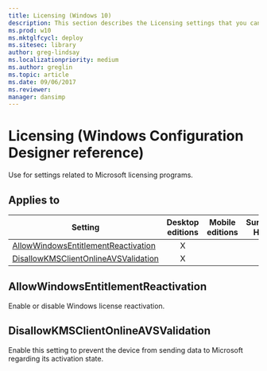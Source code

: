 ```yaml
---
title: Licensing (Windows 10)
description: This section describes the Licensing settings that you can configure in provisioning packages for Windows 10 using Windows Configuration Designer.
ms.prod: w10
ms.mktglfcycl: deploy
ms.sitesec: library
author: greg-lindsay
ms.localizationpriority: medium
ms.author: greglin
ms.topic: article
ms.date: 09/06/2017
ms.reviewer: 
manager: dansimp
---
```


# Licensing (Windows Configuration Designer reference)

Use for settings related to Microsoft licensing programs. 

## Applies to

| Setting   | Desktop editions | Mobile editions | Surface Hub | HoloLens | IoT Core |
| --- | :---: | :---: | :---: | :---: | :---: |
| [AllowWindowsEntitlementReactivation](#allowwindowsentitlementreactivation) | X  |  |  |  |  |
| [DisallowKMSClientOnlineAVSValidation](#disallowkmsclientonlineavsvalidation) | X  |  |  |  |  |

## AllowWindowsEntitlementReactivation

Enable or disable Windows license reactivation.

## DisallowKMSClientOnlineAVSValidation

Enable this setting to prevent the device from sending data to Microsoft regarding its activation state. 
